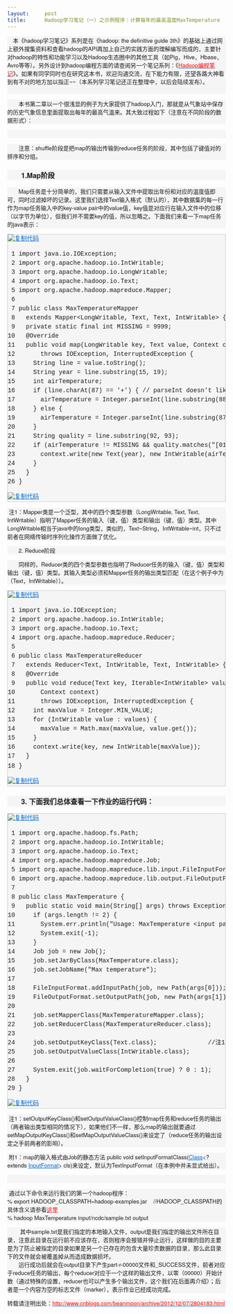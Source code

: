 ```yaml
---
layout:     post
title:      Hadoop学习笔记（一）之示例程序：计算每年的最高温度MaxTemperature
---
```

<div id="article_content" class="article_content clearfix csdn-tracking-statistics" data-pid="blog" data-mod="popu_307" data-dsm="post">
								            <link rel="stylesheet" href="https://csdnimg.cn/release/phoenix/template/css/ck_htmledit_views-f76675cdea.css">
						<div class="htmledit_views" id="content_views">
                
<p style="font-family:'Helvetica Neue', Helvetica, Arial, sans-serif;font-size:13px;line-height:19px;background-color:rgb(245,245,245);">
　本《hadoop学习笔记》系列是在《hadoop: the definitive guide 3th》的基础上通过网上额外搜集资料和查看hadoop的API再加上自己的<span>实践方面</span>的理解编写而成的，主要针对hadoop的特性和功能学习以及Hadoop生态圈中的其他工具（如Pig，Hive，Hbase，Avro等等）。另外设计到hadoop编程方面的请查阅另一个笔记系列：《<span style="color:rgb(255,0,0);"><a href="http://www.cnblogs.com/beanmoon/archive/2012/12/06/2804594.html" rel="nofollow" style="color:rgb(0,105,214);font-weight:inherit;line-height:inherit;"><span style="color:rgb(255,0,0);">Hadoop编程笔记</span></a></span>》。如果有同学同时也在研究这本书，欢迎沟通交流，在下能力有限，还望各路大神看到有不对的地方加以指正~~（本系列学习笔记还正在整理中，以后会陆续发布）。<br><br></p>
<p style="font-family:'Helvetica Neue', Helvetica, Arial, sans-serif;font-size:13px;line-height:19px;background-color:rgb(245,245,245);">
　　本书第二章以一个很浅显的例子为大家提供了hadoop入门，那就是从气象站中保存的历史气象信息里面提取出每年的最高气温来。其大致过程如下（注意在不同阶段的数据形式）：</p>
<p style="font-family:'Helvetica Neue', Helvetica, Arial, sans-serif;font-size:13px;line-height:19px;background-color:rgb(245,245,245);">
　　<img src="http://pic002.cnblogs.com/images/2012/402771/2012120523090681.png" alt="" style="border:0px;"></p>
<p style="font-family:'Helvetica Neue', Helvetica, Arial, sans-serif;font-size:13px;line-height:19px;background-color:rgb(245,245,245);">
　　注意：shuffle阶段是把map的输出传输到reduce任务的阶段，其中包括了键值对的排序和分组。</p>
<h3 style="font-size:16px;font-family:'Helvetica Neue', Helvetica, Arial, sans-serif;background-color:rgb(245,245,245);">
　　1.Map阶段</h3>
<p style="font-family:'Helvetica Neue', Helvetica, Arial, sans-serif;font-size:13px;line-height:19px;background-color:rgb(245,245,245);">
　　Map任务是十分简单的，我们只需要从输入文件中提取出年份和对应的温度值即可，同时过滤掉坏的记录。这里我们选择Text输入格式（默认的），其中数据集的每一行作为map任务输入中的key-value pair中的value值，key值是对应行在输入文件中的位移（以字节为单位），但我们并不需要key的值，所以忽略之。下面我们来看一下map任务的java表示：</p>
<div class="cnblogs_code" style="background-color:rgb(245,245,245);border:1px solid rgb(204,204,204);overflow:auto;font-family:'Courier New' !important;">
<div class="cnblogs_code_toolbar"><span class="cnblogs_code_copy" style="line-height:1.5 !important;"><a title="复制代码" style="color:rgb(0,105,214);font-weight:inherit;line-height:inherit;text-decoration:underline;border:none !important;"><img src="http://common.cnblogs.com/images/copycode.gif" alt="复制代码" style="border:none !important;"></a></span></div>
<pre style="font-family:'Courier New' !important;"><span style="line-height:1.5 !important;"> 1</span> <span style="line-height:1.5 !important;">import</span><span style="line-height:1.5 !important;"> java.io.IOException;
</span><span style="line-height:1.5 !important;"> 2</span> <span style="line-height:1.5 !important;">import</span><span style="line-height:1.5 !important;"> org.apache.hadoop.io.IntWritable;
</span><span style="line-height:1.5 !important;"> 3</span> <span style="line-height:1.5 !important;">import</span><span style="line-height:1.5 !important;"> org.apache.hadoop.io.LongWritable;
</span><span style="line-height:1.5 !important;"> 4</span> <span style="line-height:1.5 !important;">import</span><span style="line-height:1.5 !important;"> org.apache.hadoop.io.Text;
</span><span style="line-height:1.5 !important;"> 5</span> <span style="line-height:1.5 !important;">import</span><span style="line-height:1.5 !important;"> org.apache.hadoop.mapreduce.Mapper;
</span><span style="line-height:1.5 !important;"> 6</span> 
<span style="line-height:1.5 !important;"> 7</span> <span style="line-height:1.5 !important;">public</span> <span style="line-height:1.5 !important;">class</span><span style="line-height:1.5 !important;"> MaxTemperatureMapper
</span><span style="line-height:1.5 !important;"> 8</span>   <span style="line-height:1.5 !important;">extends</span> Mapper&lt;LongWritable, Text, Text, IntWritable&gt;<span style="line-height:1.5 !important;"> {  //注1
</span><span style="line-height:1.5 !important;"> 9</span>   <span style="line-height:1.5 !important;">private</span> <span style="line-height:1.5 !important;">static</span> <span style="line-height:1.5 !important;">final</span> <span style="line-height:1.5 !important;">int</span> MISSING = 9999<span style="line-height:1.5 !important;">;
</span><span style="line-height:1.5 !important;">10</span> <span style="line-height:1.5 !important;">  @Override
</span><span style="line-height:1.5 !important;">11</span>   <span style="line-height:1.5 !important;">public</span> <span style="line-height:1.5 !important;">void</span><span style="line-height:1.5 !important;"> map(LongWritable key, Text value, Context context)
</span><span style="line-height:1.5 !important;">12</span>       <span style="line-height:1.5 !important;">throws</span><span style="line-height:1.5 !important;"> IOException, InterruptedException {
</span><span style="line-height:1.5 !important;">13</span>     String line =<span style="line-height:1.5 !important;"> value.toString();
</span><span style="line-height:1.5 !important;">14</span>     String year = line.substring(15, 19<span style="line-height:1.5 !important;">);
</span><span style="line-height:1.5 !important;">15</span>     <span style="line-height:1.5 !important;">int</span><span style="line-height:1.5 !important;"> airTemperature;
</span><span style="line-height:1.5 !important;">16</span>     <span style="line-height:1.5 !important;">if</span> (line.charAt(87) == '+') { <span style="line-height:1.5 !important;">//</span><span style="line-height:1.5 !important;"> parseInt doesn't like leading plus signs</span>
<span style="line-height:1.5 !important;">17</span>       airTemperature = Integer.parseInt(line.substring(88, 92<span style="line-height:1.5 !important;">));
</span><span style="line-height:1.5 !important;">18</span>     } <span style="line-height:1.5 !important;">else</span><span style="line-height:1.5 !important;"> {
</span><span style="line-height:1.5 !important;">19</span>       airTemperature = Integer.parseInt(line.substring(87, 92<span style="line-height:1.5 !important;">));
</span><span style="line-height:1.5 !important;">20</span> <span style="line-height:1.5 !important;">    }
</span><span style="line-height:1.5 !important;">21</span>     String quality = line.substring(92, 93<span style="line-height:1.5 !important;">);
</span><span style="line-height:1.5 !important;">22</span>     <span style="line-height:1.5 !important;">if</span> (airTemperature != MISSING &amp;&amp; quality.matches("[01459]"<span style="line-height:1.5 !important;">)) {
</span><span style="line-height:1.5 !important;">23</span>       context.write(<span style="line-height:1.5 !important;">new</span> Text(year), <span style="line-height:1.5 !important;">new</span><span style="line-height:1.5 !important;"> IntWritable(airTemperature));
</span><span style="line-height:1.5 !important;">24</span> <span style="line-height:1.5 !important;">    }
</span><span style="line-height:1.5 !important;">25</span> <span style="line-height:1.5 !important;">  }
</span><span style="line-height:1.5 !important;">26</span> }</pre>
<div class="cnblogs_code_toolbar"><span class="cnblogs_code_copy" style="line-height:1.5 !important;"><a title="复制代码" style="color:rgb(0,105,214);font-weight:inherit;line-height:inherit;text-decoration:underline;border:none !important;"><img src="http://common.cnblogs.com/images/copycode.gif" alt="复制代码" style="border:none !important;"></a></span></div>
</div>
<p style="font-family:'Helvetica Neue', Helvetica, Arial, sans-serif;font-size:13px;line-height:19px;background-color:rgb(245,245,245);">
 注1：Mapper类是一个泛型，其中的四个类型参数（LongWritable, Text, Text, IntWritable）指明了Mapper任务的输入（键，值）类型和输出（键，值）类型。其中LongWritable相当于java中的long类型，类似的，Text~String，IntWritable~int，只不过前者在网络传输时序列化操作方面做了优化。</p>
<p style="font-family:'Helvetica Neue', Helvetica, Arial, sans-serif;font-size:13px;line-height:19px;background-color:rgb(245,245,245);">
<span>　　2. Reduce阶段</span></p>
<p style="font-family:'Helvetica Neue', Helvetica, Arial, sans-serif;font-size:13px;line-height:19px;background-color:rgb(245,245,245);">
　　同样的，Reducer类的四个类型参数也指明了Reducer任务的输入（键，值）类型和输出（键，值）类型。其输入类型必须和Mapper任务的输出类型匹配（在这个例子中为（Text，IntWritable））。</p>
<div class="cnblogs_code" style="background-color:rgb(245,245,245);border:1px solid rgb(204,204,204);overflow:auto;font-family:'Courier New' !important;">
<div class="cnblogs_code_toolbar"><span class="cnblogs_code_copy" style="line-height:1.5 !important;"><a title="复制代码" style="color:rgb(0,105,214);font-weight:inherit;line-height:inherit;text-decoration:underline;border:none !important;"><img src="http://common.cnblogs.com/images/copycode.gif" alt="复制代码" style="border:none !important;"></a></span></div>
<pre style="font-family:'Courier New' !important;"><span style="line-height:1.5 !important;"> 1</span> <span style="line-height:1.5 !important;">import</span><span style="line-height:1.5 !important;"> java.io.IOException;
</span><span style="line-height:1.5 !important;"> 2</span> <span style="line-height:1.5 !important;">import</span><span style="line-height:1.5 !important;"> org.apache.hadoop.io.IntWritable;
</span><span style="line-height:1.5 !important;"> 3</span> <span style="line-height:1.5 !important;">import</span><span style="line-height:1.5 !important;"> org.apache.hadoop.io.Text;
</span><span style="line-height:1.5 !important;"> 4</span> <span style="line-height:1.5 !important;">import</span><span style="line-height:1.5 !important;"> org.apache.hadoop.mapreduce.Reducer;
</span><span style="line-height:1.5 !important;"> 5</span> 
<span style="line-height:1.5 !important;"> 6</span> <span style="line-height:1.5 !important;">public</span> <span style="line-height:1.5 !important;">class</span><span style="line-height:1.5 !important;"> MaxTemperatureReducer
</span><span style="line-height:1.5 !important;"> 7</span>   <span style="line-height:1.5 !important;">extends</span> Reducer&lt;Text, IntWritable, Text, IntWritable&gt;<span style="line-height:1.5 !important;"> {
</span><span style="line-height:1.5 !important;"> 8</span> <span style="line-height:1.5 !important;">  @Override
</span><span style="line-height:1.5 !important;"> 9</span>   <span style="line-height:1.5 !important;">public</span> <span style="line-height:1.5 !important;">void</span> reduce(Text key, Iterable&lt;IntWritable&gt;<span style="line-height:1.5 !important;"> values,
</span><span style="line-height:1.5 !important;">10</span> <span style="line-height:1.5 !important;">      Context context)
</span><span style="line-height:1.5 !important;">11</span>       <span style="line-height:1.5 !important;">throws</span><span style="line-height:1.5 !important;"> IOException, InterruptedException {
</span><span style="line-height:1.5 !important;">12</span>     <span style="line-height:1.5 !important;">int</span> maxValue =<span style="line-height:1.5 !important;"> Integer.MIN_VALUE;
</span><span style="line-height:1.5 !important;">13</span>     <span style="line-height:1.5 !important;">for</span><span style="line-height:1.5 !important;"> (IntWritable value : values) {
</span><span style="line-height:1.5 !important;">14</span>       maxValue =<span style="line-height:1.5 !important;"> Math.max(maxValue, value.get());
</span><span style="line-height:1.5 !important;">15</span> <span style="line-height:1.5 !important;">    }
</span><span style="line-height:1.5 !important;">16</span>     context.write(key, <span style="line-height:1.5 !important;">new</span><span style="line-height:1.5 !important;"> IntWritable(maxValue));
</span><span style="line-height:1.5 !important;">17</span> <span style="line-height:1.5 !important;">  }
</span><span style="line-height:1.5 !important;">18</span> }　　</pre>
<div class="cnblogs_code_toolbar"><span class="cnblogs_code_copy" style="line-height:1.5 !important;"><a title="复制代码" style="color:rgb(0,105,214);font-weight:inherit;line-height:inherit;text-decoration:underline;border:none !important;"><img src="http://common.cnblogs.com/images/copycode.gif" alt="复制代码" style="border:none !important;"></a></span></div>
</div>
<h3 style="font-size:16px;font-family:'Helvetica Neue', Helvetica, Arial, sans-serif;background-color:rgb(245,245,245);">
　　3. 下面我们总体查看一下作业的运行代码：</h3>
<div class="cnblogs_code" style="background-color:rgb(245,245,245);border:1px solid rgb(204,204,204);overflow:auto;font-family:'Courier New' !important;">
<div class="cnblogs_code_toolbar"><span class="cnblogs_code_copy" style="line-height:1.5 !important;"><a title="复制代码" style="color:rgb(0,105,214);font-weight:inherit;line-height:inherit;text-decoration:underline;border:none !important;"><img src="http://common.cnblogs.com/images/copycode.gif" alt="复制代码" style="border:none !important;"></a></span></div>
<pre style="font-family:'Courier New' !important;"><span style="line-height:1.5 !important;"> 1</span> <span style="line-height:1.5 !important;">import</span><span style="line-height:1.5 !important;"> org.apache.hadoop.fs.Path;
</span><span style="line-height:1.5 !important;"> 2</span> <span style="line-height:1.5 !important;">import</span><span style="line-height:1.5 !important;"> org.apache.hadoop.io.IntWritable;
</span><span style="line-height:1.5 !important;"> 3</span> <span style="line-height:1.5 !important;">import</span><span style="line-height:1.5 !important;"> org.apache.hadoop.io.Text;
</span><span style="line-height:1.5 !important;"> 4</span> <span style="line-height:1.5 !important;">import</span><span style="line-height:1.5 !important;"> org.apache.hadoop.mapreduce.Job;
</span><span style="line-height:1.5 !important;"> 5</span> <span style="line-height:1.5 !important;">import</span><span style="line-height:1.5 !important;"> org.apache.hadoop.mapreduce.lib.input.FileInputFormat;
</span><span style="line-height:1.5 !important;"> 6</span> <span style="line-height:1.5 !important;">import</span><span style="line-height:1.5 !important;"> org.apache.hadoop.mapreduce.lib.output.FileOutputFormat;
</span><span style="line-height:1.5 !important;"> 7</span> 
<span style="line-height:1.5 !important;"> 8</span> <span style="line-height:1.5 !important;">public</span> <span style="line-height:1.5 !important;">class</span><span style="line-height:1.5 !important;"> MaxTemperature {
</span><span style="line-height:1.5 !important;"> 9</span>   <span style="line-height:1.5 !important;">public</span> <span style="line-height:1.5 !important;">static</span> <span style="line-height:1.5 !important;">void</span> main(String[] args) <span style="line-height:1.5 !important;">throws</span><span style="line-height:1.5 !important;"> Exception {
</span><span style="line-height:1.5 !important;">10</span>     <span style="line-height:1.5 !important;">if</span> (args.length != 2<span style="line-height:1.5 !important;">) {
</span><span style="line-height:1.5 !important;">11</span>       System.err.println("Usage: MaxTemperature &lt;input path&gt; &lt;output path&gt;"<span style="line-height:1.5 !important;">);
</span><span style="line-height:1.5 !important;">12</span>       System.exit(-1<span style="line-height:1.5 !important;">);
</span><span style="line-height:1.5 !important;">13</span> <span style="line-height:1.5 !important;">    }
</span><span style="line-height:1.5 !important;">14</span>     Job job = <span style="line-height:1.5 !important;">new</span><span style="line-height:1.5 !important;"> Job();
</span><span style="line-height:1.5 !important;">15</span>     job.setJarByClass(MaxTemperature.<span style="line-height:1.5 !important;">class</span><span style="line-height:1.5 !important;">);
</span><span style="line-height:1.5 !important;">16</span>     job.setJobName("Max temperature"<span style="line-height:1.5 !important;">);
</span><span style="line-height:1.5 !important;">17</span> 
<span style="line-height:1.5 !important;">18</span>     FileInputFormat.addInputPath(job, <span style="line-height:1.5 !important;">new</span> Path(args[0<span style="line-height:1.5 !important;">]));
</span><span style="line-height:1.5 !important;">19</span>     FileOutputFormat.setOutputPath(job, <span style="line-height:1.5 !important;">new</span> Path(args[1<span style="line-height:1.5 !important;">]));
</span><span style="line-height:1.5 !important;">20</span> 
<span style="line-height:1.5 !important;">21</span>     job.setMapperClass(MaxTemperatureMapper.<span style="line-height:1.5 !important;">class</span><span style="line-height:1.5 !important;">);
</span><span style="line-height:1.5 !important;">22</span>     job.setReducerClass(MaxTemperatureReducer.<span style="line-height:1.5 !important;">class</span><span style="line-height:1.5 !important;">);
</span><span style="line-height:1.5 !important;">23</span> 
<span style="line-height:1.5 !important;">24</span>     job.setOutputKeyClass(Text.<span style="line-height:1.5 !important;">class</span><span style="line-height:1.5 !important;">);              //注1
</span><span style="line-height:1.5 !important;">25</span>     job.setOutputValueClass(IntWritable.<span style="line-height:1.5 !important;">class</span><span style="line-height:1.5 !important;">);
</span><span style="line-height:1.5 !important;">26</span> 
<span style="line-height:1.5 !important;">27</span>     System.exit(job.waitForCompletion(<span style="line-height:1.5 !important;">true</span>) ? 0 : 1<span style="line-height:1.5 !important;">);
</span><span style="line-height:1.5 !important;">28</span> <span style="line-height:1.5 !important;">  }
</span><span style="line-height:1.5 !important;">29</span> }</pre>
<div class="cnblogs_code_toolbar"><span class="cnblogs_code_copy" style="line-height:1.5 !important;"><a title="复制代码" style="color:rgb(0,105,214);font-weight:inherit;line-height:inherit;text-decoration:underline;border:none !important;"><img src="http://common.cnblogs.com/images/copycode.gif" alt="复制代码" style="border:none !important;"></a></span></div>
</div>
<p style="font-family:'Helvetica Neue', Helvetica, Arial, sans-serif;font-size:13px;line-height:19px;background-color:rgb(245,245,245);">
 注1：setOutputKeyClass()和setOutputValueClass()控制map任务和reduce任务的输出（两者输出类型相同的情况下），如果他们不一样，那么map的输出就要通过setMapOutputKeyClass()和setMapOutputValueClass()来设定了（reduce任务的输出设定之手前两者的影响）。</p>
<p style="font-family:'Helvetica Neue', Helvetica, Arial, sans-serif;font-size:13px;line-height:19px;background-color:rgb(245,245,245);">
 附1：map的输入格式由Job的静态方法 public void <span>setInputFormatClass</span>(<a title="class or interface in java.lang" href="http://java.sun.com/javase/6/docs/api/java/lang/Class.html?is-external=true" rel="nofollow" style="color:rgb(0,105,214);font-weight:inherit;line-height:inherit;">Class</a>&lt;?
 extends <a title="class in org.apache.hadoop.mapreduce" href="http://hadoop.apache.org/docs/r1.0.4/api/org/apache/hadoop/mapreduce/InputFormat.html" rel="nofollow" style="color:rgb(0,105,214);font-weight:inherit;line-height:inherit;">InputFormat</a>&gt; cls)来设定，默认为TextInputFormat（在本例中并未显式给出）。</p>
<p style="font-family:'Helvetica Neue', Helvetica, Arial, sans-serif;font-size:13px;line-height:19px;background-color:rgb(245,245,245);">
 </p>
<p style="font-family:'Helvetica Neue', Helvetica, Arial, sans-serif;font-size:13px;line-height:19px;background-color:rgb(245,245,245);">
 通过以下命令来运行我们的第一个hadoop程序：<br>
% export HADOOP_CLASSPATH=hadoop-examples.jar    //HADOOP_CLASSPATH的具体含义请参看<span style="color:rgb(255,0,0);"><a href="http://www.cnblogs.com/beanmoon/archive/2012/11/07/2759218.html" rel="nofollow" style="color:rgb(0,105,214);font-weight:inherit;line-height:inherit;"><span style="color:rgb(255,0,0);">这里</span></a></span><br>
% hadoop MaxTemperature input/ncdc/sample.txt output</p>
<p style="font-family:'Helvetica Neue', Helvetica, Arial, sans-serif;font-size:13px;line-height:19px;background-color:rgb(245,245,245);">
 　　其中sample.txt是我们指定的本地输入文件，output是我们指定的输出文件所在<span>目录</span>，注意此目录在运行前不应该存在，否则程序会报错并停止运行，这样做的目的主要是为了防止被指定的目录如果是另一个已存在的包含大量珍贵数据的目录，那么此目录下的文件就会被覆盖掉从而造成数据损坏。<br>
　　运行成功后就会在output目录下产生part-r-00000文件和_SUCCESS文件，前者对应于reduce任务的输出，每个reducer对应于一个这样的输出文件，以零（00000）开始计数（通过特殊的设置，reducer也可以产生多个输出文件，这个我们在后面再介绍）；后者是一个内容为空的标志文件（marker），表示作业已经成功完成。</p>
<p style="font-family:'Helvetica Neue', Helvetica, Arial, sans-serif;font-size:13px;line-height:19px;background-color:rgb(245,245,245);">
转载请注明出处：<span style="color:rgb(255,0,0);"><a id="Editor_Edit_hlEntryLink" title="view: Hadoop学习笔记（一）之示例程序：计算每年的最高温度MaxTemperature" href="http://www.cnblogs.com/beanmoon/archive/2012/12/07/2804183.html" rel="nofollow" style="color:rgb(0,105,214);font-weight:inherit;line-height:inherit;"><span style="color:rgb(255,0,0);">http://www.cnblogs.com/beanmoon/archive/2012/12/07/2804183.html</span></a></span></p>
            </div>
                </div>